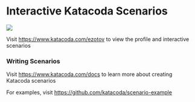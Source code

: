 # Interactive Katacoda Scenarios

[![](http://shields.katacoda.com/katacoda/ezotov/count.svg)](https://www.katacoda.com/ezotov "Get your profile on Katacoda.com")

Visit https://www.katacoda.com/ezotov to view the profile and interactive scenarios

### Writing Scenarios
Visit https://www.katacoda.com/docs to learn more about creating Katacoda scenarios

For examples, visit https://github.com/katacoda/scenario-example
